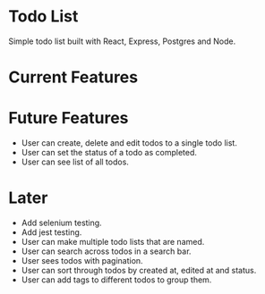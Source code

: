 # Todo List
Simple todo list built with React, Express, Postgres and Node. 

# Current Features 

# Future Features 
* User can create, delete and edit todos to a single todo list.
* User can set the status of a todo as completed. 
* User can see list of all todos.

# Later
* Add selenium testing.
* Add jest testing.
* User can make multiple todo lists that are named. 
* User can search across todos in a search bar. 
* User sees todos with pagination. 
* User can sort through todos by created at, edited at and status. 
* User can add tags to different todos to group them.
